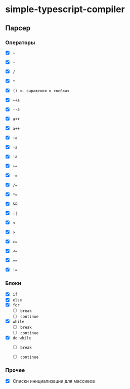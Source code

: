# simple-typescript-compiler


## Парсер

### Операторы

* [x] `+`
* [x] `-`
* [x] `/`
* [x] `*`
* [x] `() <- выражения в скобках`
* [x] `++a` 
* [x] `--a`
* [x] `a++` 
* [x] `a++`
* [x] `+a` 
* [x] `-a`
* [x] `!a`
* [x] `+=`
* [x] `-=`
* [x] `/=`
* [x] `*=`
* [x] `&&` 
* [x] `||`
* [x] `<` 
* [x] `>`
* [x] `>=` 
* [x] `<=`
* [x] `==` 
* [x] `!=`


### Блоки

* [x] `if`
* [x] `else`
* [x] `for`
    * [ ] `break`
    * [ ] `continue`
* [x] `while`
    * [ ] `break`
    * [ ] `continue`
* [x] `do while` 
    * [ ] `break`
    * [ ] `continue`


### Прочее

* [x] Списки инициализации для массивов